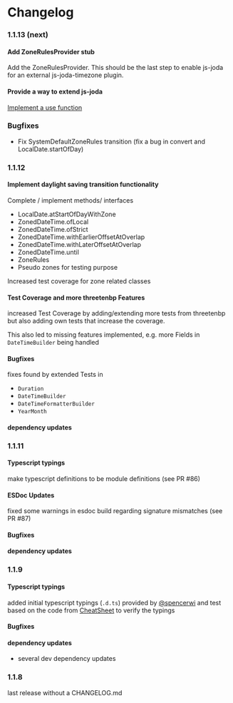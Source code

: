 Changelog
=========

### 1.1.13 (next)

#### Add ZoneRulesProvider stub

Add the ZoneRulesProvider. This should be the last step to enable js-joda for an external js-joda-timezone plugin.

#### Provide a way to extend js-joda

[Implement a use function](https://github.com/js-joda/js-joda/pull/100#issuecomment-252425196)

### Bugfixes

 * Fix SystemDefaultZoneRules transition (fix a bug in convert and LocalDate.startOfDay)

### 1.1.12 

#### Implement daylight saving transition functionality

Complete / implement methods/ interfaces
- LocalDate.atStartOfDayWithZone
- ZonedDateTime.ofLocal
- ZonedDateTime.ofStrict
- ZonedDateTime.withEarlierOffsetAtOverlap
- ZonedDateTime.withLaterOffsetAtOverlap
- ZonedDateTime.until
- ZoneRules
- Pseudo zones for testing purpose

Increased test coverage for zone related classes

#### Test Coverage and more threetenbp Features

increased Test Coverage by adding/extending more tests from threetenbp 
but also adding own tests that increase the coverage. 

This also led to missing features implemented, e.g. more Fields in `DateTimeBuilder` being handled

#### Bugfixes

fixes found by extended Tests in
- `Duration`
- `DateTimeBuilder`
- `DateTimeFormatterBuilder`
- `YearMonth`

#### dependency updates

### 1.1.11

#### Typescript typings

make typescript definitions to be module definitions (see PR #86)

#### ESDoc Updates

fixed some warnings in esdoc build regarding signature mismatches (see PR #87)

#### Bugfixes

#### dependency updates

### 1.1.9

#### Typescript typings

added initial typescript typings (`.d.ts`) provided by [@spencerwi](https://github.com/spencerwi) and test based on the code from [CheatSheet](CheatSheet.md) to verify the typings 

#### Bugfixes

#### dependency updates
 * several dev dependency updates
  
### 1.1.8

last release without a CHANGELOG.md 
